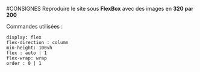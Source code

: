 #CONSIGNES
Reproduire le site sous **FlexBox** avec des images en **320 par 200**  

Commandes utilisées : 

	display: flex
	flex-direction : column
	min-height: 100vh
	flex : auto | 1
	flex-wrap: wrap
	order : 0 | 1

